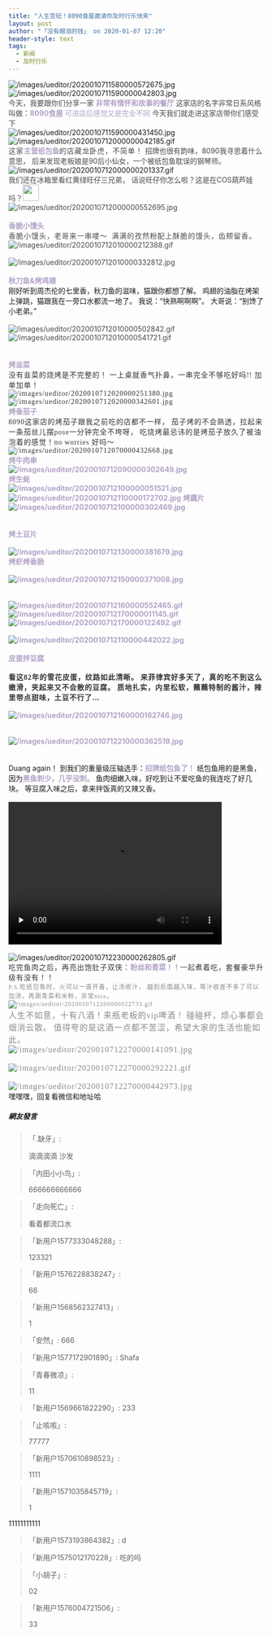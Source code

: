 ```yaml
---
title: "人生苦短！8090食屋邀请你及时行乐快来"
layout: post
author: "「没有眼泪的钱」 on 2020-01-07 12:20"
header-style: text
tags:
  - 新闻
  - 及时行乐
---
```


<img src="http://images.feileyuan.com/images/ueditor/2020010711580000572675.jpg" title="/images/ueditor/2020010711580000572675.jpg" alt="/images/ueditor/2020010711580000572675.jpg"><input type="hidden" value="菲乐园提供">
<br>
<img src="http://images.feileyuan.com/images/ueditor/2020010711590000042803.jpg" title="/images/ueditor/2020010711590000042803.jpg" alt="/images/ueditor/2020010711590000042803.jpg">
<br>
<span style="font-size: 14px; margin: 0px; padding: 0px; max-width: 100%; color: rgb(74, 74, 74); box-sizing: border-box !important; overflow-wrap: break-word !important;">今天，我要跟你们分享一家</span>
<span style="margin: 0px; padding: 0px; max-width: 100%; font-size: 14px; color: rgb(178, 162, 199); box-sizing: border-box !important; overflow-wrap: break-word !important;"><strong style="margin: 0px; padding: 0px; max-width: 100%; box-sizing: border-box !important; overflow-wrap: break-word !important;"><span style="margin: 0px; padding: 0px; max-width: 100%; box-sizing: border-box !important; overflow-wrap: break-word !important;">非常有情怀和故事的餐厅</span></strong></span>
<span style="margin: 0px; padding: 0px; max-width: 100%; font-size: 14px; box-sizing: border-box !important; overflow-wrap: break-word !important;"><span style="margin: 0px; padding: 0px; max-width: 100%; color: rgb(74, 74, 74);">这家店的名字非常日系风格叫做：</span><span style="margin: 0px; padding: 0px; max-width: 100%; color: rgb(178, 162, 199);"><strong style="margin: 0px; padding: 0px; max-width: 100%; box-sizing: border-box !important; overflow-wrap: break-word !important;"><span style="margin: 0px; padding: 0px; max-width: 100%; box-sizing: border-box !important; overflow-wrap: break-word !important;">8090食屋</span></strong></span></span>
<span style="color: rgb(178, 162, 199);">可进店后感觉又是完全不同</span>
<span style="color: rgb(74, 74, 74); font-size: 14px;">今天我们就走进这家店带你们感受下</span>
<br>
<img src="http://images.feileyuan.com/images/ueditor/2020010711590000431450.jpg" title="/images/ueditor/2020010711590000431450.jpg" alt="/images/ueditor/2020010711590000431450.jpg">
<br>
<img src="http://images.feileyuan.com/images/ueditor/2020010712000000042185.gif" title="/images/ueditor/2020010712000000042185.gif" alt="/images/ueditor/2020010712000000042185.gif">
<br>
<span style="color: rgb(74, 74, 74); margin: 0px; padding: 0px; max-width: 100%; font-family: Optima-Regular, PingFangTC-light; letter-spacing: 1px; text-align: justify; background-color: rgb(255, 255, 255); font-size: 14px; box-sizing: border-box !important; overflow-wrap: break-word !important;">这家</span><strong><span style="color: rgb(178, 162, 199);">主营纸包鱼</span></strong><span style="color: rgb(74, 74, 74); margin: 0px; padding: 0px; max-width: 100%; font-family: Optima-Regular, PingFangTC-light; letter-spacing: 1px; text-align: justify; background-color: rgb(255, 255, 255); font-size: 14px; box-sizing: border-box !important; overflow-wrap: break-word !important;">的店藏龙卧虎，不简单！</span>
<span style="color: rgb(74, 74, 74); font-size: 14px; margin: 0px; padding: 0px; max-width: 100%; text-align: justify; box-sizing: border-box !important; overflow-wrap: break-word !important;">招牌也很有韵味，8090我寻思着什么意思，</span>
<span style="color: rgb(74, 74, 74); font-size: 14px; margin: 0px; padding: 0px; max-width: 100%; text-align: justify; box-sizing: border-box !important; overflow-wrap: break-word !important;">后来发现老板娘是90后小仙女，一个被纸包鱼耽误的钢琴师。</span>
<br>
<img src="http://images.feileyuan.com/images/ueditor/2020010712000000201337.gif" title="/images/ueditor/2020010712000000201337.gif" alt="/images/ueditor/2020010712000000201337.gif">
<br>
<span style="color: rgb(74, 74, 74); font-size: 14px; margin: 0px; padding: 0px; max-width: 100%; text-align: justify; box-sizing: border-box !important; overflow-wrap: break-word !important;">我们还在冰箱里看红黄绿旺仔三兄弟，</span>
<span style="color: rgb(74, 74, 74); font-size: 14px; margin: 0px; padding: 0px; max-width: 100%; text-align: justify; box-sizing: border-box !important; overflow-wrap: break-word !important;">话说旺仔你怎么啦？这是在COS葫芦娃吗？<img src="http://images.feileyuan.com/images/ueditor/dialogs/emotion/images/default/df_011.gif" width="32" height="32"></span>
<span style="color: rgb(74, 74, 74); font-size: 14px; margin: 0px; padding: 0px; max-width: 100%; text-align: justify; box-sizing: border-box !important; overflow-wrap: break-word !important;"><br></span>
<span style="color: rgb(74, 74, 74); font-size: 14px; margin: 0px; padding: 0px; max-width: 100%; text-align: justify; box-sizing: border-box !important; overflow-wrap: break-word !important;"><img src="http://images.feileyuan.com/images/ueditor/2020010712000000552695.jpg" title="/images/ueditor/2020010712000000552695.jpg" alt="/images/ueditor/2020010712000000552695.jpg"></span>
<span style="color: rgb(74, 74, 74); font-size: 14px; margin: 0px; padding: 0px; max-width: 100%; text-align: justify; box-sizing: border-box !important; overflow-wrap: break-word !important;"><br></span>
<br>
<strong><span style="color: rgb(178, 162, 199);">香脆小馒头</span></strong>
<strong><span style="color: rgb(178, 162, 199);"><br></span></strong>
<span style="color: rgb(74, 74, 74); font-family: Optima-Regular, PingFangTC-light; font-size: 14px; letter-spacing: 1px; text-align: justify; background-color: rgb(255, 255, 255);">香脆小馒头，老哥来一串喽～&nbsp;</span>
<span style="color: rgb(74, 74, 74); font-family: Optima-Regular, PingFangTC-light; font-size: 14px; letter-spacing: 1px; text-align: justify; background-color: rgb(255, 255, 255);">满满的孜然粉配上酥脆的馒头，齿颊留香。</span>
<span style="color: rgb(74, 74, 74); font-size: 14px; margin: 0px; padding: 0px; max-width: 100%; text-align: justify; box-sizing: border-box !important; overflow-wrap: break-word !important;"><br></span>
<span style="color: rgb(74, 74, 74); font-size: 14px; margin: 0px; padding: 0px; max-width: 100%; text-align: justify; box-sizing: border-box !important; overflow-wrap: break-word !important;"><img src="http://images.feileyuan.com/images/ueditor/2020010712010000212388.gif" title="/images/ueditor/2020010712010000212388.gif" alt="/images/ueditor/2020010712010000212388.gif"></span><br>
<span style="color: rgb(74, 74, 74); font-size: 14px; margin: 0px; padding: 0px; max-width: 100%; text-align: justify; box-sizing: border-box !important; overflow-wrap: break-word !important;"><br></span>
<span style="color: rgb(74, 74, 74); font-size: 14px; margin: 0px; padding: 0px; max-width: 100%; text-align: justify; box-sizing: border-box !important; overflow-wrap: break-word !important;"><img src="http://images.feileyuan.com/images/ueditor/2020010712010000332812.jpg" title="/images/ueditor/2020010712010000332812.jpg" alt="/images/ueditor/2020010712010000332812.jpg"></span>
<span style="color: rgb(74, 74, 74); font-size: 14px; margin: 0px; padding: 0px; max-width: 100%; text-align: justify; box-sizing: border-box !important; overflow-wrap: break-word !important;"><br></span>
<br>
<strong><span style="color: rgb(178, 162, 199);">秋刀鱼&amp;烤鸡翅</span></strong>
<strong><span style="color: rgb(178, 162, 199);"><br></span></strong>
刚好听到周杰伦的七里香，秋刀鱼的滋味，猫跟你都想了解。
鸡翅的油脂在烤架上弹跳，猫跟我在一旁口水都流一地了。
我说：“快熟啊啊啊”。 大哥说：“别馋了小老弟。”
<span style="color: rgb(74, 74, 74); font-size: 14px; margin: 0px; padding: 0px; max-width: 100%; text-align: justify; box-sizing: border-box !important; overflow-wrap: break-word !important;"><br></span>
<span style="color: rgb(74, 74, 74); font-size: 14px; margin: 0px; padding: 0px; max-width: 100%; text-align: justify; box-sizing: border-box !important; overflow-wrap: break-word !important;"><br></span>
<span style="color: rgb(74, 74, 74); font-size: 14px; margin: 0px; padding: 0px; max-width: 100%; text-align: justify; box-sizing: border-box !important; overflow-wrap: break-word !important;"><img src="http://images.feileyuan.com/images/ueditor/2020010712010000502842.gif" title="/images/ueditor/2020010712010000502842.gif" alt="/images/ueditor/2020010712010000502842.gif"><img src="http://images.feileyuan.com/images/ueditor/2020010712010000541721.gif" title="/images/ueditor/2020010712010000541721.gif" alt="/images/ueditor/2020010712010000541721.gif"></span><br>
<span style="color: rgb(74, 74, 74); font-size: 14px; margin: 0px; padding: 0px; max-width: 100%; text-align: justify; box-sizing: border-box !important; overflow-wrap: break-word !important;"><br></span>
<span style="color: rgb(74, 74, 74); font-size: 14px; margin: 0px; padding: 0px; max-width: 100%; text-align: justify; box-sizing: border-box !important; overflow-wrap: break-word !important;"><br></span>
<span style="color: rgb(74, 74, 74); font-size: 14px; margin: 0px; padding: 0px; max-width: 100%; text-align: justify; box-sizing: border-box !important; overflow-wrap: break-word !important;"><strong style="text-align: center; white-space: normal;"><span style="color: rgb(178, 162, 199);">烤韭菜</span></strong></span>
<span style="color: rgb(74, 74, 74); font-size: 14px; margin: 0px; padding: 0px; max-width: 100%; text-align: justify; box-sizing: border-box !important; overflow-wrap: break-word !important;"><br></span>
<span style="margin: 0px; padding: 0px; max-width: 100%; color: rgb(51, 51, 51); font-family: Optima-Regular, PingFangTC-light; letter-spacing: 1px; text-align: justify; background-color: rgb(255, 255, 255); font-size: 14px; box-sizing: border-box !important; overflow-wrap: break-word !important;">没有韭菜的烧烤是不完整的！</span>
<span style="color: rgb(74, 74, 74); font-size: 14px; margin: 0px; padding: 0px; max-width: 100%; text-align: justify; box-sizing: border-box !important; overflow-wrap: break-word !important;"><span style="margin: 0px; padding: 0px; max-width: 100%; color: rgb(51, 51, 51); font-family: Optima-Regular, PingFangTC-light; letter-spacing: 1px; text-align: justify; background-color: rgb(255, 255, 255); font-size: 14px;">一上桌就香气扑鼻，一串完全不够吃好吗!!&nbsp;</span><span style="margin: 0px; padding: 0px; max-width: 100%; color: rgb(51, 51, 51); font-family: Optima-Regular, PingFangTC-light; letter-spacing: 1px; text-align: justify; background-color: rgb(255, 255, 255); font-size: 14px;">加单加单！</span></span>
<span style="margin: 0px; padding: 0px; max-width: 100%; color: rgb(51, 51, 51); font-family: Optima-Regular, PingFangTC-light; letter-spacing: 1px; text-align: justify; background-color: rgb(255, 255, 255); font-size: 14px; box-sizing: border-box !important; overflow-wrap: break-word !important;"><br></span>
<span style="margin: 0px; padding: 0px; max-width: 100%; color: rgb(51, 51, 51); font-family: Optima-Regular, PingFangTC-light; letter-spacing: 1px; text-align: justify; background-color: rgb(255, 255, 255); font-size: 14px; box-sizing: border-box !important; overflow-wrap: break-word !important;"><img src="http://images.feileyuan.com/images/ueditor/2020010712020000251380.jpg" title="/images/ueditor/2020010712020000251380.jpg" alt="/images/ueditor/2020010712020000251380.jpg"></span>
<span style="margin: 0px; padding: 0px; max-width: 100%; color: rgb(51, 51, 51); font-family: Optima-Regular, PingFangTC-light; letter-spacing: 1px; text-align: justify; background-color: rgb(255, 255, 255); font-size: 14px; box-sizing: border-box !important; overflow-wrap: break-word !important;"><br></span>
<span style="margin: 0px; padding: 0px; max-width: 100%; color: rgb(51, 51, 51); font-family: Optima-Regular, PingFangTC-light; letter-spacing: 1px; text-align: justify; background-color: rgb(255, 255, 255); font-size: 14px; box-sizing: border-box !important; overflow-wrap: break-word !important;"><img src="http://images.feileyuan.com/images/ueditor/2020010712020000342601.jpg" title="/images/ueditor/2020010712020000342601.jpg" alt="/images/ueditor/2020010712020000342601.jpg"></span>
<span style="margin: 0px; padding: 0px; max-width: 100%; color: rgb(51, 51, 51); font-family: Optima-Regular, PingFangTC-light; letter-spacing: 1px; text-align: justify; background-color: rgb(255, 255, 255); font-size: 14px; box-sizing: border-box !important; overflow-wrap: break-word !important;"><br></span>
<strong><span style="color: rgb(178, 162, 199);">烤香茄子</span></strong>
<strong><span style="color: rgb(178, 162, 199);"><br></span></strong>
<span style="margin: 0px; padding: 0px; max-width: 100%; color: rgb(51, 51, 51); font-family: Optima-Regular, PingFangTC-light; letter-spacing: 1px; text-align: justify; background-color: rgb(255, 255, 255); font-size: 14px; box-sizing: border-box !important; overflow-wrap: break-word !important;">8090这家店的烤茄子跟我之前吃的店都不一样，</span>
<span style="margin: 0px; padding: 0px; max-width: 100%; color: rgb(51, 51, 51); font-family: Optima-Regular, PingFangTC-light; letter-spacing: 1px; text-align: justify; background-color: rgb(255, 255, 255); font-size: 14px; box-sizing: border-box !important; overflow-wrap: break-word !important;">茄子烤的不会熟透，拉起来一条茄丝儿摆pose一分钟完全不垮呀，</span>
<span style="margin: 0px; padding: 0px; max-width: 100%; color: rgb(51, 51, 51); font-family: Optima-Regular, PingFangTC-light; letter-spacing: 1px; text-align: justify; background-color: rgb(255, 255, 255); font-size: 14px; box-sizing: border-box !important; overflow-wrap: break-word !important;">吃烧烤最忌讳的是烤茄子放久了被油泡着的感觉！no worries 好吗～</span>
<span style="margin: 0px; padding: 0px; max-width: 100%; color: rgb(51, 51, 51); font-family: Optima-Regular, PingFangTC-light; letter-spacing: 1px; text-align: justify; background-color: rgb(255, 255, 255); font-size: 14px; box-sizing: border-box !important; overflow-wrap: break-word !important;"><br></span>
<span style="margin: 0px; padding: 0px; max-width: 100%; color: rgb(51, 51, 51); font-family: Optima-Regular, PingFangTC-light; letter-spacing: 1px; text-align: justify; background-color: rgb(255, 255, 255); font-size: 14px; box-sizing: border-box !important; overflow-wrap: break-word !important;"><img src="http://images.feileyuan.com/images/ueditor/2020010712070000432668.jpg" title="/images/ueditor/2020010712070000432668.jpg" alt="/images/ueditor/2020010712070000432668.jpg"></span>
<span style="margin: 0px; padding: 0px; max-width: 100%; color: rgb(51, 51, 51); font-family: Optima-Regular, PingFangTC-light; letter-spacing: 1px; text-align: justify; background-color: rgb(255, 255, 255); font-size: 14px; box-sizing: border-box !important; overflow-wrap: break-word !important;"><br></span>
<strong><span style="color: rgb(178, 162, 199);">烤牛肉串</span></strong>
<strong><span style="color: rgb(178, 162, 199);"><br></span></strong>
<strong><span style="color: rgb(178, 162, 199);"><img src="http://images.feileyuan.com/images/ueditor/2020010712090000302649.jpg" title="/images/ueditor/2020010712090000302649.jpg" alt="/images/ueditor/2020010712090000302649.jpg"></span></strong>
<strong><span style="color: rgb(178, 162, 199);"><br></span></strong>
<strong><span style="color: rgb(178, 162, 199);">烤生蚝</span></strong>
<strong><span style="color: rgb(178, 162, 199);"><br></span></strong>
<strong><span style="color: rgb(178, 162, 199);"><img src="http://images.feileyuan.com/images/ueditor/2020010712100000051521.jpg" title="/images/ueditor/2020010712100000051521.jpg" alt="/images/ueditor/2020010712100000051521.jpg"></span></strong>
<strong><span style="color: rgb(178, 162, 199);"><br></span></strong>
<strong><span style="color: rgb(178, 162, 199);"><img src="http://images.feileyuan.com/images/ueditor/2020010712110000172702.jpg" title="/images/ueditor/2020010712110000172702.jpg" alt="/images/ueditor/2020010712110000172702.jpg"></span></strong>
<strong><span style="color: rgb(178, 162, 199);">烤藕片</span></strong>
<strong><span style="color: rgb(178, 162, 199);"><br></span></strong>
<strong><span style="color: rgb(178, 162, 199);"><img src="http://images.feileyuan.com/images/ueditor/2020010712100000302469.jpg" title="/images/ueditor/2020010712100000302469.jpg" alt="/images/ueditor/2020010712100000302469.jpg"></span></strong>
<strong><span style="color: rgb(178, 162, 199);"><br></span></strong>
<br>
<strong><span style="color: rgb(178, 162, 199);"><br></span></strong>
<strong><span style="color: rgb(178, 162, 199);">烤土豆片</span></strong>
<strong><span style="color: rgb(178, 162, 199);"><br></span></strong>
<strong><span style="color: rgb(178, 162, 199);"><br></span></strong>
<strong><span style="color: rgb(178, 162, 199);"><img src="http://images.feileyuan.com/images/ueditor/2020010712130000381679.jpg" title="/images/ueditor/2020010712130000381679.jpg" alt="/images/ueditor/2020010712130000381679.jpg"></span></strong>
<strong><span style="color: rgb(178, 162, 199);"><br></span></strong>
<strong><span style="color: rgb(178, 162, 199);">烤虾烤香肠</span></strong>
<strong><span style="color: rgb(178, 162, 199);"><br></span></strong>
<strong><span style="color: rgb(178, 162, 199);"><br></span></strong>
<strong><span style="color: rgb(178, 162, 199);"><img src="http://images.feileyuan.com/images/ueditor/2020010712150000371008.jpg" title="/images/ueditor/2020010712150000371008.jpg" alt="/images/ueditor/2020010712150000371008.jpg"></span></strong>
<strong><span style="color: rgb(178, 162, 199);"><br></span></strong>
<br>
<strong><span style="color: rgb(178, 162, 199);"><br></span></strong>
<strong><span style="color: rgb(178, 162, 199);"><img src="http://images.feileyuan.com/images/ueditor/2020010712160000552465.gif" title="/images/ueditor/2020010712160000552465.gif" alt="/images/ueditor/2020010712160000552465.gif"><img src="http://images.feileyuan.com/images/ueditor/2020010712170000011145.gif" title="/images/ueditor/2020010712170000011145.gif" alt="/images/ueditor/2020010712170000011145.gif"><img src="http://images.feileyuan.com/images/ueditor/2020010712170000122492.gif" title="/images/ueditor/2020010712170000122492.gif" alt="/images/ueditor/2020010712170000122492.gif"></span></strong>
<strong><span style="color: rgb(178, 162, 199);"><br></span></strong>
<strong><span style="color: rgb(178, 162, 199);"><br></span></strong>
<strong><span style="color: rgb(178, 162, 199);"><img src="http://images.feileyuan.com/images/ueditor/2020010712110000442022.jpg" title="/images/ueditor/2020010712110000442022.jpg" alt="/images/ueditor/2020010712110000442022.jpg"></span></strong>
<strong><span style="color: rgb(178, 162, 199);"><br></span></strong>
<strong><span style="color: rgb(178, 162, 199);"><br></span></strong>
<strong><span style="color: rgb(178, 162, 199);">皮蛋拌豆腐<br></span></strong>
<strong><span style="color: rgb(178, 162, 199);"><br></span></strong>
<strong><span style="color: rgb(51, 51, 51); font-family: Optima-Regular, PingFangTC-light; font-size: 14px; letter-spacing: 1px; text-align: justify; background-color: rgb(255, 255, 255);">看这82年的雪花皮蛋，纹路如此清晰。</span></strong>
<strong><span style="color: rgb(51, 51, 51); font-family: Optima-Regular, PingFangTC-light; font-size: 14px; letter-spacing: 1px; text-align: justify; background-color: rgb(255, 255, 255);">来菲律宾好多天了，真的吃不到这么嫩滑，夹起来又不会散的豆腐。</span></strong>
<strong><span style="color: rgb(51, 51, 51); font-family: Optima-Regular, PingFangTC-light; font-size: 14px; letter-spacing: 1px; text-align: justify; background-color: rgb(255, 255, 255);">质地扎实，内里松软，蘸蘸特制的酱汁，辣里带点甜味，土豆不行了…</span></strong>
<strong><span style="color: rgb(178, 162, 199);"><br></span></strong>
<strong><span style="color: rgb(178, 162, 199);"><br></span></strong>
<strong><span style="color: rgb(178, 162, 199);"><img src="http://images.feileyuan.com/images/ueditor/2020010712160000162746.jpg" title="/images/ueditor/2020010712160000162746.jpg" alt="/images/ueditor/2020010712160000162746.jpg"></span></strong>
<strong><span style="color: rgb(178, 162, 199);"><br></span></strong>
<strong><span style="color: rgb(178, 162, 199);"><br></span></strong>
<strong><span style="color: rgb(178, 162, 199);"><br></span></strong>
<strong><span style="color: rgb(178, 162, 199);"><img src="http://images.feileyuan.com/images/ueditor/2020010712210000362519.jpg" title="/images/ueditor/2020010712210000362519.jpg" alt="/images/ueditor/2020010712210000362519.jpg"></span></strong>
<strong><span style="color: rgb(178, 162, 199);"><br></span></strong>
<strong><span style="color: rgb(178, 162, 199);"><br></span></strong>
<strong><span style="color: rgb(178, 162, 199);"><br></span></strong>
Duang again！
到我们的重量级压轴选手：<strong><span style="color: rgb(178, 162, 199);">招牌纸包鱼了！</span></strong>
纸包鱼用的是黑鱼，因为<span style="color: rgb(178, 162, 199);"><strong>黑鱼刺少，几乎没刺。</strong></span>
鱼肉细嫩入味，好吃到让不爱吃鱼的我连吃了好几块。
等豆腐入味之后，拿来拌饭真的又辣又香。
<br>
<br>
<video class="edui-upload-video  vjs-default-skin video-js video-js" controls="" preload="none" width="420" height="280" src="http://images.feileyuan.com/video/ueditor/202001071223000006.mp4" data-setup="{}"> 
 <source src="http://images.feileyuan.com/video/ueditor/202001071223000006.mp4" type="video/mp4"> 
</video>
<br>
<br>
<img src="http://images.feileyuan.com/images/ueditor/2020010712230000262805.gif" title="/images/ueditor/2020010712230000262805.gif" alt="/images/ueditor/2020010712230000262805.gif">
<br>
<span style="margin: 0px; padding: 0px; max-width: 100%; color: rgb(51, 51, 51); font-family: Optima-Regular, PingFangTC-light; letter-spacing: 1px; text-align: justify; background-color: rgb(255, 255, 255); font-size: 14px; box-sizing: border-box !important; overflow-wrap: break-word !important;">吃完鱼肉之后，再亮出饱肚子双侠：</span><strong><span style="color: rgb(178, 162, 199);">粉丝和青菜！！</span></strong><span style="font-family: Optima-Regular, PingFangTC-light; letter-spacing: 1px; text-align: justify; background-color: rgb(255, 255, 255); color: rgb(74, 74, 74); margin: 0px; padding: 0px; max-width: 100%; font-size: 14px; box-sizing: border-box !important; overflow-wrap: break-word !important;">一起</span><span style="margin: 0px; padding: 0px; max-width: 100%; color: rgb(51, 51, 51); font-family: Optima-Regular, PingFangTC-light; letter-spacing: 1px; text-align: justify; background-color: rgb(255, 255, 255); font-size: 14px; box-sizing: border-box !important; overflow-wrap: break-word !important;">煮着吃，套餐豪华升级有没有！！</span>
<br>
<span style="color: rgb(136, 136, 136); font-family: Optima-Regular, PingFangTC-light; font-size: 12px; letter-spacing: 1px; text-align: justify; background-color: rgb(255, 255, 255);">P.S.吃纸包鱼时，火可以一直开着，让汤收汁，</span>
<span style="color: rgb(136, 136, 136); font-family: Optima-Regular, PingFangTC-light; font-size: 12px; letter-spacing: 1px; text-align: justify; background-color: rgb(255, 255, 255);">越到后面越入味，等汁收差不多了可以加汤，再涮青菜和米粉，非常nice。</span>
<span style="color: rgb(136, 136, 136); font-family: Optima-Regular, PingFangTC-light; font-size: 12px; letter-spacing: 1px; text-align: justify; background-color: rgb(255, 255, 255);"><br></span>
<span style="color: rgb(136, 136, 136); font-family: Optima-Regular, PingFangTC-light; font-size: 12px; letter-spacing: 1px; text-align: justify; background-color: rgb(255, 255, 255);"><img src="http://images.feileyuan.com/images/ueditor/2020010712260000022733.gif" title="/images/ueditor/2020010712260000022733.gif" alt="/images/ueditor/2020010712260000022733.gif"></span>
<span style="color: rgb(136, 136, 136); font-family: Optima-Regular, PingFangTC-light; font-size: 12px; letter-spacing: 1px; text-align: justify; background-color: rgb(255, 255, 255);"><br></span>
<span style="color: rgb(136, 136, 136); font-family: Optima-Regular, PingFangTC-light; letter-spacing: 1px; text-align: justify; background-color: rgb(255, 255, 255); font-size: 16px;">人生不如意，十有八酒！来瓶老板的vip啤酒！</span>
<span style="color: rgb(136, 136, 136); font-family: Optima-Regular, PingFangTC-light; letter-spacing: 1px; text-align: justify; background-color: rgb(255, 255, 255); font-size: 16px;">碰碰杯，烦心事都会烟消云散。</span>
<span style="color: rgb(136, 136, 136); font-family: Optima-Regular, PingFangTC-light; letter-spacing: 1px; text-align: justify; background-color: rgb(255, 255, 255); font-size: 16px;">值得夸的是这酒一点都不苦涩，希望大家的生活也能如此。</span>
<span style="color: rgb(136, 136, 136); font-family: Optima-Regular, PingFangTC-light; letter-spacing: 1px; text-align: justify; background-color: rgb(255, 255, 255); font-size: 16px;"><br></span>
<span style="color: rgb(136, 136, 136); font-family: Optima-Regular, PingFangTC-light; letter-spacing: 1px; text-align: justify; background-color: rgb(255, 255, 255); font-size: 16px;"><img src="http://images.feileyuan.com/images/ueditor/2020010712270000141091.jpg" title="/images/ueditor/2020010712270000141091.jpg" alt="/images/ueditor/2020010712270000141091.jpg"></span>
<span style="color: rgb(136, 136, 136); font-family: Optima-Regular, PingFangTC-light; letter-spacing: 1px; text-align: justify; background-color: rgb(255, 255, 255); font-size: 16px;"><br></span>
<span style="color: rgb(136, 136, 136); font-family: Optima-Regular, PingFangTC-light; letter-spacing: 1px; text-align: justify; background-color: rgb(255, 255, 255); font-size: 16px;"><br></span>
<span style="color: rgb(136, 136, 136); font-family: Optima-Regular, PingFangTC-light; letter-spacing: 1px; text-align: justify; background-color: rgb(255, 255, 255); font-size: 16px;"><img src="http://images.feileyuan.com/images/ueditor/2020010712270000292221.gif" title="/images/ueditor/2020010712270000292221.gif" alt="/images/ueditor/2020010712270000292221.gif"></span>
<span style="color: rgb(136, 136, 136); font-family: Optima-Regular, PingFangTC-light; letter-spacing: 1px; text-align: justify; background-color: rgb(255, 255, 255); font-size: 16px;"><br></span>
<span style="color: rgb(136, 136, 136); font-family: Optima-Regular, PingFangTC-light; letter-spacing: 1px; text-align: justify; background-color: rgb(255, 255, 255); font-size: 16px;"><br></span>
<span style="color: rgb(136, 136, 136); font-family: Optima-Regular, PingFangTC-light; letter-spacing: 1px; text-align: justify; background-color: rgb(255, 255, 255); font-size: 16px;"><img src="http://images.feileyuan.com/images/ueditor/2020010712270000442973.jpg" title="/images/ueditor/2020010712270000442973.jpg" alt="/images/ueditor/2020010712270000442973.jpg"></span>
<br>
嘿嘿嘿，回复看微信和地址哈
<br>


##### 網友發言 
> 「.缺牙」:
> <p>滴滴滴滴 沙发</p>

> 「内田小小鸟」:
> <p>666666666666</p>

> 「走向死亡」:
> <p>看着都流口水</p>

> 「新用户1577333048288」:
> <p>123321</p>

> 「新用户1576228838247」:
> <p>66</p>


> 「新用户1568562327413」:
> <p>1</p>

> 「安然」:
> 666

> 「新用户1577172901890」:
> Shafa

> 「青春微凉」:
> <p>11</p>

> 「新用户1569661822290」:
> 233

> 「止咳咳」:
> <p>77777</p>

> 「新用户1570610898523」:
> <p>1111</p>

> 「新用户1571035845719」:
> <p>1</p>
<p>11111111111</p>

> 「新用户1573193864382」:
> d

> 「新用户1575012170228」:
> 吃的吗

> 「小胡子」:
> <p>02</p>

> 「新用户1576004721506」:
> <p>33</p>


